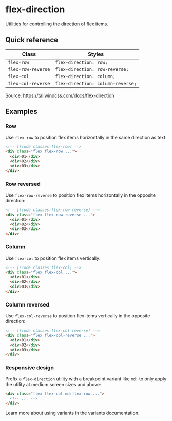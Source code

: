 # flex-direction

Utilities for controlling the direction of flex items.

## Quick reference

| Class | Styles |
|---|---|
| `flex-row` | `flex-direction: row;` |
| `flex-row-reverse` | `flex-direction: row-reverse;` |
| `flex-col` | `flex-direction: column;` |
| `flex-col-reverse` | `flex-direction: column-reverse;` |

Source: https://tailwindcss.com/docs/flex-direction

## Examples

### Row

Use `flex-row` to position flex items horizontally in the same direction as text:

```html
<!-- [!code classes:flex-row] -->
<div class="flex flex-row ...">
  <div>01</div>
  <div>02</div>
  <div>03</div>
</div>
```

### Row reversed

Use `flex-row-reverse` to position flex items horizontally in the opposite direction:

```html
<!-- [!code classes:flex-row-reverse] -->
<div class="flex flex-row-reverse ...">
  <div>01</div>
  <div>02</div>
  <div>03</div>
</div>
```

### Column

Use `flex-col` to position flex items vertically:

```html
<!-- [!code classes:flex-col] -->
<div class="flex flex-col ...">
  <div>01</div>
  <div>02</div>
  <div>03</div>
</div>
```

### Column reversed

Use `flex-col-reverse` to position flex items vertically in the opposite direction:

```html
<!-- [!code classes:flex-col-reverse] -->
<div class="flex flex-col-reverse ...">
  <div>01</div>
  <div>02</div>
  <div>03</div>
</div>
```

### Responsive design

Prefix a `flex-direction` utility with a breakpoint variant like `md:` to only apply the utility at medium screen sizes and above:

```html
<div class="flex flex-col md:flex-row ...">
  <!-- ... -->
</div>
```

Learn more about using variants in the variants documentation.
